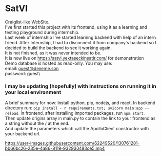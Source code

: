 # SatVI
Craiglist-like WebSite.\
I've first started this project with its frontend, using it as a learning and testing playground during internship.\
Last week of internship I've started learning backend with help of an intern friend. After Internship, I had to disconnect it from company's backend so I decided to build the backend to see it working again.\
It is not finished, as it was never intended to be.\
It is now live on https://satvi.yektaseckinsatir.com/ for demonstration\
Demo database is hosted as read-only. You may use:\
email:    guest@deneme.son\
password: guest\
### I may be updating (hopefully) with instructions on running it in your local environment
A brief summary for now: Install python, pip, nodejs, and react. In backend directory run: ```pip install - r requirements.txt; uvicorn main:app --reload```. In frontend, after installing imported packages, run ```npm start```.\
Then update origins array in main.py to contain the link to your frontend as a string without the / at the end.\
And update the parameters which call the ApolloClient constructor with your backend url.


https://user-images.githubusercontent.com/62249520/130761281-bb66bc26-235e-4a86-8119-932930483ce5.mp4

